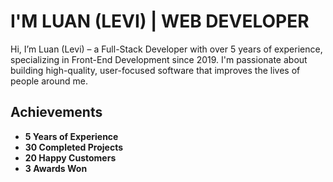 # I'M LUAN (LEVI) | WEB DEVELOPER

Hi, I’m Luan (Levi) – a Full-Stack Developer with over 5 years of experience, specializing in Front-End Development since 2019. I'm passionate about building high-quality, user-focused software that improves the lives of people around me.

## Achievements

- **5 Years of Experience**
- **30 Completed Projects**
- **20 Happy Customers**
- **3 Awards Won**
